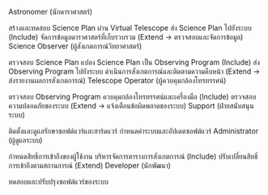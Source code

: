 Astronomer (นักดาราศาสตร์)

สร้างและทดสอบ Science Plan ผ่าน Virtual Telescope
ส่ง Science Plan ไปยังระบบ (Include)
จัดการข้อมูลดาราศาสตร์ที่เก็บรวบรวม (Extend → ตรวจสอบและจัดการข้อมูล)
Science Observer (ผู้สังเกตการณ์วิทยาศาสตร์)

ตรวจสอบ Science Plan
แปลง Science Plan เป็น Observing Program (Include)
ส่ง Observing Program ไปยังระบบ
ดำเนินการสังเกตการณ์และติดตามความคืบหน้า (Extend → ส่งรายงานผลการสังเกตการณ์)
Telescope Operator (ผู้ควบคุมกล้องโทรทรรศน์)

ตรวจสอบ Observing Program
ควบคุมกล้องโทรทรรศน์และเครื่องมือ (Include)
ตรวจสอบความปลอดภัยของระบบ (Extend → แจ้งเตือนข้อผิดพลาดของระบบ)
Support (ฝ่ายสนับสนุนระบบ)

ติดตั้งและดูแลรักษาซอฟต์แวร์และฮาร์ดแวร์
กำหนดค่าระบบและอัปเดตซอฟต์แวร์
Administrator (ผู้ดูแลระบบ)

กำหนดสิทธิ์การเข้าถึงของผู้ใช้งาน
บริหารจัดการตารางการสังเกตการณ์ (Include)
ปรับเปลี่ยนสิทธิ์การเข้าถึงตามสถานการณ์ (Extend)
Developer (นักพัฒนา)

ทดสอบและปรับปรุงซอฟต์แวร์ของระบบ